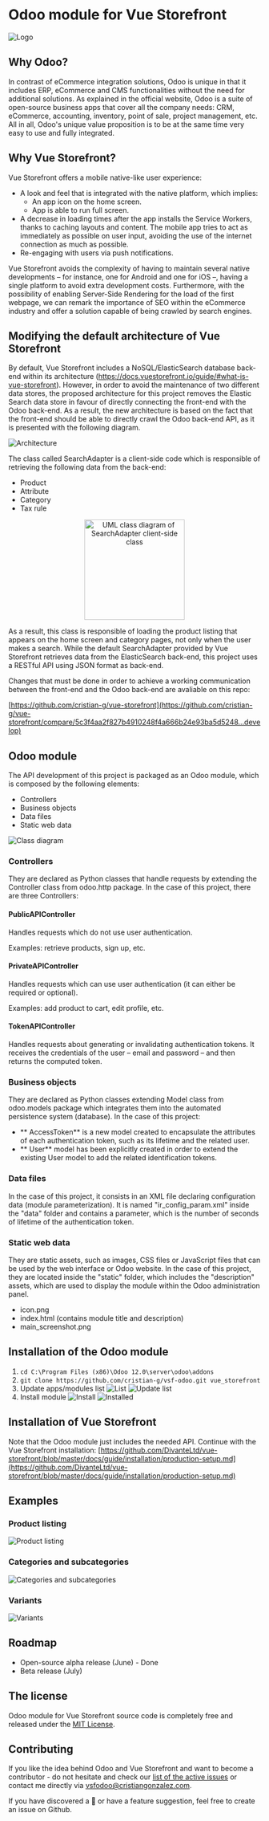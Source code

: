 # Odoo module for Vue Storefront
![Logo](docs/vuepress/public/logo.png)

## Why Odoo?
In contrast of eCommerce integration solutions, Odoo is unique in that it includes ERP, eCommerce and CMS functionalities without the need for additional solutions. As explained in the official website, Odoo is a suite of open-source business apps that cover all the company needs: CRM, eCommerce, accounting, inventory, point of sale, project management, etc. All in all, Odoo's unique value proposition is to be at the same time very easy to use and fully integrated.

## Why Vue Storefront?

Vue Storefront offers a mobile native-like user experience:

- A look and feel that is integrated with the native platform, which implies:
  - An app icon on the home screen.
  - App is able to run full screen.
- A decrease in loading times after the app installs the Service Workers, thanks to caching layouts and content. The mobile app tries to act as immediately as possible on user input, avoiding the use of the internet connection as much as possible.
- Re-engaging with users via push notifications.

Vue Storefront avoids the complexity of having to maintain several native developments – for instance, one for Android and one for iOS –, having a single platform to avoid extra development costs. Furthermore, with the possibility of enabling Server-Side Rendering for the load of the first webpage, we can remark the importance of SEO within the eCommerce industry and offer a solution capable of being crawled by search engines.

## Modifying the default architecture of Vue Storefront

By default, Vue Storefront includes a NoSQL/ElasticSearch database back-end within its architecture (https://docs.vuestorefront.io/guide/#what-is-vue-storefront). However, in order to avoid the maintenance of two different data stores, the proposed architecture for this project removes the Elastic Search data store in favour of directly connecting the front-end with the Odoo back-end. As a result, the new architecture is based on the fact that the front-end should be able to directly crawl the Odoo back-end API, as it is presented with the following diagram.

![Architecture](docs/vuepress/public/architecture.png)

The class called SearchAdapter is a client-side code which is responsible of retrieving the following data from the back-end:
-  Product
-  Attribute
-  Category
-  Tax rule

<p align="center">
  <img width="200" align="center" alt="UML class diagram of SearchAdapter client-side class" src="https://github.com/cristian-g/vsf-odoo/blob/master/docs/vuepress/public/search_adapter.png?raw=true">
</p>

As a result, this class is responsible of loading the product listing that appears on the home screen and category pages, not only when the user makes a search.
While the default SearchAdapter provided by Vue Storefront retrieves data from the ElasticSearch back-end, this project uses a RESTful API using JSON format as back-end. 

Changes that must be done in order to achieve a working communication between the front-end and the Odoo back-end are avaliable on this repo:

[https://github.com/cristian-g/vue-storefront](https://github.com/cristian-g/vue-storefront/compare/5c3f4aa2f827b4910248f4a666b24e93ba5d5248...develop)

## Odoo module

The API development of this project is packaged as an Odoo module, which is composed by the following elements:

- Controllers
- Business objects
- Data files
- Static web data

![Class diagram](docs/vuepress/public/class_diagram.png)

### Controllers

They are declared as Python classes that handle requests by extending the Controller class from odoo.http package. In the case of this project, there are three Controllers:

#### PublicAPIController

Handles requests which do not use user authentication.

Examples: retrieve products, sign up, etc.

#### PrivateAPIController

Handles requests which can use user authentication (it can either be required or optional).

Examples: add product to cart, edit profile, etc.

#### TokenAPIController

Handles requests about generating or invalidating authentication tokens. It receives the credentials of the user – email and password – and then returns the computed token.

### Business objects

They are declared as Python classes extending Model class from odoo.models package which integrates them into the automated persistence system (database). In the case of this project:

- ** AccessToken** is a new model created to encapsulate the attributes of each authentication token, such as its lifetime and the related user.
- ** User** model has been explicitly created in order to extend the existing User model to add the related identification tokens.

### Data files

In the case of this project, it consists in an XML file declaring configuration data (module parameterization). It is named &quot;ir\_config\_param.xml&quot; inside the &quot;data&quot; folder and contains a parameter, which is the number of seconds of lifetime of the authentication token.

### Static web data

They are static assets, such as images, CSS files or JavaScript files that can be used by the web interface or Odoo website. In the case of this project, they are located inside the &quot;static&quot; folder, which includes the &quot;description&quot; assets, which are used to display the module within the Odoo administration panel.

- icon.png
- index.html (contains module title and description)
- main\_screenshot.png

## Installation of the Odoo module
1. `cd C:\Program Files (x86)\Odoo 12.0\server\odoo\addons`
2. `git clone https://github.com/cristian-g/vsf-odoo.git vue_storefront`
3. Update apps/modules list
![List](docs/vuepress/public/list.png)
![Update list](docs/vuepress/public/update_list.png)
4. Install module
![Install](docs/vuepress/public/install.png)
![Installed](docs/vuepress/public/installed.png)

## Installation of Vue Storefront
Note that the Odoo module just includes the needed API. Continue with the Vue Storefront installation:
[https://github.com/DivanteLtd/vue-storefront/blob/master/docs/guide/installation/production-setup.md](https://github.com/DivanteLtd/vue-storefront/blob/master/docs/guide/installation/production-setup.md)

## Examples
### Product listing
![Product listing](docs/vuepress/public/product_listing.gif)
### Categories and subcategories
![Categories and subcategories](docs/vuepress/public/categories_and_subcategories.gif)
### Variants
![Variants](docs/vuepress/public/variants.gif)

## Roadmap

- Open-source alpha release (June) - Done
- Beta release (July)

## The license

Odoo module for Vue Storefront source code is completely free and released under the [MIT License](https://github.com/cristian-g/vsf-odoo/blob/master/LICENSE).

## Contributing

If you like the idea behind Odoo and Vue Storefront and want to become a contributor - do not hesitate and check our [list of the active issues](https://github.com/cristian-g/vsf-odoo/issues) or contact me directly via vsfodoo@cristiangonzalez.com.

If you have discovered a 🐜 or have a feature suggestion, feel free to create an issue on Github.
